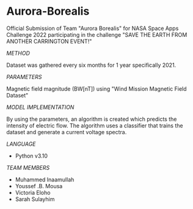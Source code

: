 # Aurora-Borealis
Official Submission of Team "Aurora Borealis" for NASA Space Apps Challenge 2022 participating in the challenge "SAVE THE EARTH FROM ANOTHER CARRINGTON EVENT!"


*METHOD*

Dataset was gathered every six months for 1 year specifically 2021.

*PARAMETERS*

Magnetic field magnitude (BW[nT]) using "Wind Mission Magnetic Field Dataset"

*MODEL IMPLEMENTATION*

By using the parameters, an algorithm is created which predicts the intensity of electric flow. The algorithm uses a classifier that trains the dataset and generate a current voltage spectra. 

*LANGUAGE*

- Python v3.10

*TEAM MEMBERS*

- Muhammed Inaamullah
- Youssef .B. Mousa
- Victoria Eloho
- Sarah Sulayhim
